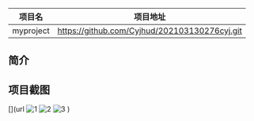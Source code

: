 |项目名    |项目地址                                     |
|:-------:|:-------------------------------------------:|
|myproject  |https://github.com/Cyjhud/202103130276cyj.git|

## 简介


## 项目截图
[](url
![1](https://user-images.githubusercontent.com/105927325/169563943-304c1edd-eb4d-447c-a7fc-2a6c692176c5.JPG)
![2](https://user-images.githubusercontent.com/105927325/169563958-d2b7bd16-6624-4209-a4d6-4320d5eae745.jpg)
![3](https://user-images.githubusercontent.com/105927325/169563965-15e20d7d-4434-4105-8430-43329d853e53.JPG)
)